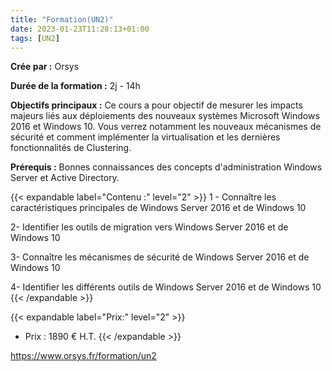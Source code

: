 ```yaml
---
title: "Formation(UN2)"
date: 2023-01-23T11:28:13+01:00
tags: [UN2]
---
```


**Crée par :** Orsys 

**Durée de la formation :** 2j - 14h

**Objectifs principaux :** Ce cours a pour objectif de mesurer les impacts majeurs liés aux déploiements des nouveaux systèmes Microsoft Windows 2016 et Windows 10. Vous verrez notamment les nouveaux mécanismes de sécurité et comment implémenter la virtualisation et les dernières fonctionnalités de Clustering.

 **Prérequis :** Bonnes connaissances des concepts d'administration Windows Server et Active Directory. 

{{< expandable label="Contenu :" level="2" >}}
1 - Connaître les caractéristiques principales de Windows Server 2016 et de Windows 10

2- Identifier les outils de migration vers Windows Server 2016 et de Windows 10

3- Connaître les mécanismes de sécurité de Windows Server 2016 et de Windows 10

4- Identifier les différents outils de Windows Server 2016 et de Windows 10
{{< /expandable >}}

{{< expandable label="Prix:" level="2" >}}
- Prix : 1890 € H.T.
{{< /expandable >}}




https://www.orsys.fr/formation/un2
